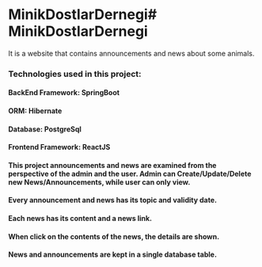 # MinikDostlarDernegi# MinikDostlarDernegi
 It is a website that contains announcements and news about some animals.
### Technologies used in this project:
#### BackEnd Framework: SpringBoot
#### ORM: Hibernate
#### Database: PostgreSql
#### Frontend Framework: ReactJS

#### This project announcements and news are examined from the perspective of the admin and the user. Admin can Create/Update/Delete new News/Announcements, while user can only view.
#### Every announcement and news has its topic and validity date.
#### Each news has its content and a news link.
#### When click on the contents of the news, the details are shown.
#### News and announcements are kept in a single database table.
